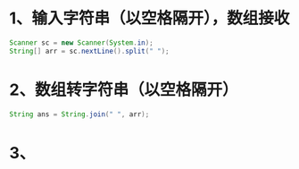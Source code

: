# 1、输入字符串（以空格隔开），数组接收

```java
Scanner sc = new Scanner(System.in);
String[] arr = sc.nextLine().split(" ");
```

# 2、数组转字符串（以空格隔开）

```java
String ans = String.join(" ", arr);
```



# 3、
